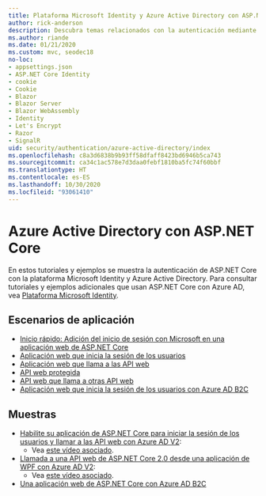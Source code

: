 ```yaml
---
title: Plataforma Microsoft Identity y Azure Active Directory con ASP.NET Core
author: rick-anderson
description: Descubra temas relacionados con la autenticación mediante la plataforma Microsoft Identity, Azure Active Directory para aplicaciones web y API en ASP.NET Core.
ms.author: riande
ms.date: 01/21/2020
ms.custom: mvc, seodec18
no-loc:
- appsettings.json
- ASP.NET Core Identity
- cookie
- Cookie
- Blazor
- Blazor Server
- Blazor WebAssembly
- Identity
- Let's Encrypt
- Razor
- SignalR
uid: security/authentication/azure-active-directory/index
ms.openlocfilehash: c8a3d6838b9b93ff58dfaff8423bd6946b5ca743
ms.sourcegitcommit: ca34c1ac578e7d3daa0febf1810ba5fc74f60bbf
ms.translationtype: HT
ms.contentlocale: es-ES
ms.lasthandoff: 10/30/2020
ms.locfileid: "93061410"
---
```

# <a name="azure-active-directory-with-aspnet-core"></a>Azure Active Directory con ASP.NET Core

En estos tutoriales y ejemplos se muestra la autenticación de ASP.NET Core con la plataforma Microsoft Identity y Azure Active Directory. Para consultar tutoriales y ejemplos adicionales que usan ASP.NET Core con Azure AD, vea [Plataforma Microsoft Identity](/azure/active-directory/develop/).

## <a name="application-scenarios"></a>Escenarios de aplicación

* [Inicio rápido: Adición del inicio de sesión con Microsoft en una aplicación web de ASP.NET Core](/azure/active-directory/develop/quickstart-v2-aspnet-core-webapp)
* [Aplicación web que inicia la sesión de los usuarios](/azure/active-directory/develop/scenario-web-app-sign-user-overview?tabs=aspnetcore)
* [Aplicación web que llama a las API web](/azure/active-directory/develop/scenario-web-app-call-api-overview)
* [API web protegida](/azure/active-directory/develop/scenario-protected-web-api-overview)
* [API web que llama a otras API web](/azure/active-directory/develop/scenario-web-api-call-api-overview)
* [Aplicación web que inicia la sesión de los usuarios con Azure AD B2C](xref:security/authentication/azure-ad-b2c)

## <a name="samples"></a>Muestras

* [Habilite su aplicación de ASP.NET Core para iniciar la sesión de los usuarios y llamar a las API web con Azure AD V2](/samples/azure-samples/active-directory-aspnetcore-webapp-openidconnect-v2/enable-webapp-signin/): 
  * Vea [este vídeo asociado](https://channel9.msdn.com/Events/Build/2018/THR5001).
* [Llamada a una API web de ASP.NET Core 2.0 desde una aplicación de WPF con Azure AD V2](/samples/azure-samples/active-directory-dotnet-native-aspnetcore-v2/calling-an-aspnet-core-web-api-from-a-wpf-application-using-azure-ad-v2/): 
  * Vea [este vídeo asociado](https://channel9.msdn.com/Events/Build/2018/THR5000).
* [Una aplicación web de ASP.NET Core con Azure AD B2C](/samples/azure-samples/active-directory-b2c-dotnetcore-webapp/an-aspnet-core-web-app-with-azure-ad-b2c/)

